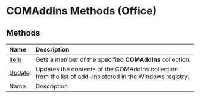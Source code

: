 
# COMAddIns Methods (Office)

## Methods



|**Name**|**Description**|
|:-----|:-----|
| [Item](bc9f4f41-fe52-1ba0-160c-0b1926194806.md)|Gets a member of the specified  **COMAddIns** collection.|
| [Update](4cbaff64-10e8-d792-60b5-29f6de97dc8f.md)|Updates the contents of the COMAddIns collection from the list of add-ins stored in the Windows registry.|
|Name|Description|
